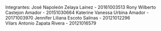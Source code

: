 Integrantes:
José Napoleón Zelaya Laínez     -   20161003513
Rony Wilberto Castejon Amador   -   20151030664 
Katerine Vanessa Urbina Amador  -   20171003970 
Jennifer Liliana Escoto Salinas -   20121012296  
Vilars Antonio Zapata Rivera    -   20121016579  
